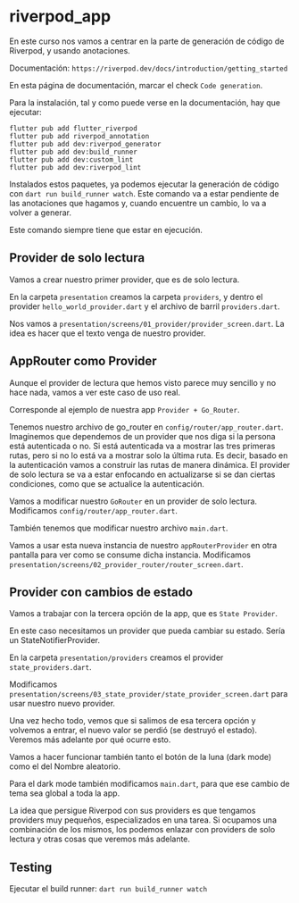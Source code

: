 # riverpod_app

En este curso nos vamos a centrar en la parte de generación de código de Riverpod, y usando anotaciones.

Documentación: `https://riverpod.dev/docs/introduction/getting_started`

En esta página de documentación, marcar el check `Code generation`.

Para la instalación, tal y como puede verse en la documentación, hay que ejecutar:

```
flutter pub add flutter_riverpod
flutter pub add riverpod_annotation
flutter pub add dev:riverpod_generator
flutter pub add dev:build_runner
flutter pub add dev:custom_lint
flutter pub add dev:riverpod_lint
```

Instalados estos paquetes, ya podemos ejecutar la generación de código con `dart run build_runner watch`. Este comando va a estar pendiente de las anotaciones que hagamos y, cuando encuentre un cambio, lo va a volver a generar.

Este comando siempre tiene que estar en ejecución.

## Provider de solo lectura

Vamos a crear nuestro primer provider, que es de solo lectura.

En la carpeta `presentation` creamos la carpeta `providers`, y dentro el provider `hello_world_provider.dart` y el archivo de barril `providers.dart`.

Nos vamos a `presentation/screens/01_provider/provider_screen.dart`. La idea es hacer que el texto venga de nuestro provider.

## AppRouter como Provider

Aunque el provider de lectura que hemos visto parece muy sencillo y no hace nada, vamos a ver este caso de uso real.

Corresponde al ejemplo de nuestra app `Provider + Go_Router`.

Tenemos nuestro archivo de go_router en `config/router/app_router.dart`. Imaginemos que dependemos de un provider que nos diga si la persona está autenticada o no. Si está autenticada va a mostrar las tres primeras rutas, pero si no lo está va a mostrar solo la última ruta. Es decir, basado en la autenticación vamos a construir las rutas de manera dinámica. El provider de solo lectura se va a estar enfocando en actualizarse si se dan ciertas condiciones, como que se actualice la autenticación.

Vamos a modificar nuestro `GoRouter` en un provider de solo lectura. Modificamos `config/router/app_router.dart`.

También tenemos que modificar nuestro archivo `main.dart`.

Vamos a usar esta nueva instancia de nuestro `appRouterProvider` en otra pantalla para ver como se consume dicha instancia. Modificamos `presentation/screens/02_provider_router/router_screen.dart`.

## Provider con cambios de estado

Vamos a trabajar con la tercera opción de la app, que es `State Provider`.

En este caso necesitamos un provider que pueda cambiar su estado. Sería un StateNotifierProvider.

En la carpeta `presentation/providers` creamos el provider `state_providers.dart`.

Modificamos `presentation/screens/03_state_provider/state_provider_screen.dart` para usar nuestro nuevo provider.

Una vez hecho todo, vemos que si salimos de esa tercera opción y volvemos a entrar, el nuevo valor se perdió (se destruyó el estado). Veremos más adelante por qué ocurre esto.

Vamos a hacer funcionar también tanto el botón de la luna (dark mode) como el del Nombre aleatorio.

Para el dark mode también modificamos `main.dart`, para que ese cambio de tema sea global a toda la app.

La idea que persigue Riverpod con sus providers es que tengamos providers muy pequeños, especializados en una tarea. Si ocupamos una combinación de los mismos, los podemos enlazar con providers de solo lectura y otras cosas que veremos más adelante.

## Testing

Ejecutar el build runner: `dart run build_runner watch`
